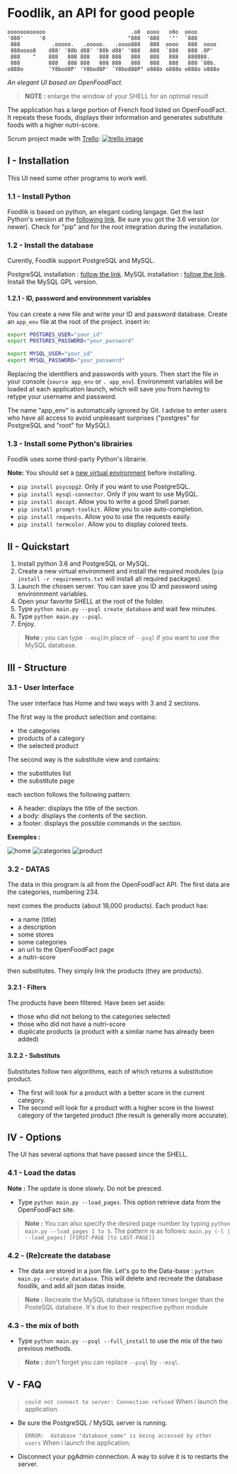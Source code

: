 # Foodlik, an API for good people

```ascii
oooooooooooo                           .o8  oooo   o8o  oooo
'888'     '8                          "888  '888   '"'  `888
 888          .ooooo.   .ooooo.   .oooo888   888  oooo   888  oooo
 888oooo8    d88' '88b d88' '88b d88' '888   888  `888   888 .8P'
 888    "    888   888 888   888 888   888   888   888   888888.
 888         888   888 888   888 888   888   888   888   888 `88b.
o888o        'Y8bod8P' 'Y8bod8P' `Y8bod88P" o888o o888o o888o o888o
```

*An elegant UI based on OpenFoodFact.*

>**NOTE :** enlarge the window of your SHELL for an optimal result

The application has a large portion of French food listed on OpenFoodFact. It repeats these foods, displays their information and generates substitute foods with a higher nutri-score.

Scrum project made with [Trello](https://trello.com):
[![trello image](https://i.imgur.com/J1aDoxD.jpg "TRELLO's link")](https://trello.com/b/6xV0TMFR/p5-foodlik)

## I - Installation

This UI need some other programs to work well.

### 1.1 - Install Python

Foodlik is based on python, an elegant coding langage.
Get the last Python's version at the [following link](https://www.python.org/).
Be sure you got the 3.6 version (or newer).
Check for "pip" and for the root integration during the installation.

### 1.2 - Install the database

Curently, Foodlik support PostgreSQL and MySQL.

PostgreSQL installation : [follow the link](https://www.postgresql.org/).
MySQL installation : [follow the link](https://www.mysql.com/). Install the MySQL GPL version.

#### 1.2.1 - ID, password and environnment variables

You can create a new file and write your ID and password database.
Create an ```app_env``` file at the root of the project.
insert in:

```bash
export POSTGRES_USER="your_id"
export POSTGRES_PASSWORD="your_password"

export MYSQL_USER="your_id"
export MYSQL_PASSWORD="your_password"
```

Replacing the identifiers and passwords with yours.
Then start the file in your console (```source app_env``` or ```. app_env```).
Environment variables will be loaded at each application launch,
which will save you from having to retype your username and password.

The name "app_env" is automatically ignored by Git.
I advise to enter users who have all access to avoid unpleasant surprises ("postgres" for PostgreSQL and "root" for MySQL).

### 1.3 - Install some Python's librairies

Foodlik uses some third-party Python's librairie.

**Note:** You should set a [new virtual environment](http://python-guide-pt-br.readthedocs.io/fr/latest/dev/virtualenvs.html) before installing.

* ```pip install psycopg2```. Only if you want to use PostgreSQL.
* ```pip install mysql-connector```. Only if you want to use MySQL.
* ```pip install docopt```. Allow you to write a good Shell parser.
* ```pip install prompt-toolkit```. Allow you to use auto-completion.
* ```pip install requests```. Allow you to use the requests easily.
* ```pip install termcolor```. Allow you to display colored texts.

## II - Quickstart

1. Install python 3.6 and PostgreSQL or MySQL.
1. Create a new virtual environment and install the required modules (```pip install -r requirements.txt``` will install all required packages).
1. Launch the chosen server. You can save you ID and password using environnment variables.
1. Open your favorite SHELL at the root of the folder.
1. Type ```python main.py --psql create_database``` and wait few minutes.
1. Type ```python main.py --psql```.
1. Enjoy.

>**Note :** you can type ```--msql```in place of ```--psql``` if you want to use the MySQL database.

## III - Structure

### 3.1 - User Interface

The user interface has Home and two ways with 3 and 2 sections.

The first way is the product selection and contains:

* the categories
* products of a category
* the selected product

The second way is the substitute view and contains:

* the substitutes list
* the substitute page

each section follows the following pattern:

* A header: displays the title of the section.
* a body: displays the contents of the section.
* a footer: displays the possible commands in the section.

**Exemples :**

![home](https://i.imgur.com/SkVUOlE.png)
![categories](https://i.imgur.com/HrqMEJw.png)
![product](https://i.imgur.com/Bi8lDsj.png)

### 3.2 - DATAS

The data in this program is all from the OpenFoodFact API.
The first data are the categories, numbering 234.

next comes the products (about 18,000 products).
Each product has:

* a name (title)
* a description
* some stores
* some categories
* an url to the OpenFoodFact page
* a nutri-score

then substitutes. They simply link the products (they are products).

#### 3.2.1 - Filters

The products have been filtered. Have been set aside:

* those who did not belong to the categories selected
* those who did not have a nutri-score
* duplicate products (a product with a similar name has already been added)

#### 3.2.2 - Substituts

Substitutes follow two algorithms, each of which returns a substitution product.

* The first will look for a product with a better score in the current category.
* The second will look for a product with a higher score in the lowest category of the targeted product (the result is generally more accurate).

## IV - Options

The UI has several options that have passed since the SHELL.

### 4.1 - Load the datas

**Note :** The update is done slowly. Do not be presced.

* Type ```python main.py --load_pages```. This option retrieve data from the OpenFoodFact site.

>**Note :** You can also specify the desired page number by typing ```python main.py --load_pages 1 to 5```. The pattern is as follows: ```main.py (-l | --load_pages) [FIRST-PAGE [to LAST-PAGE]]```

### 4.2 - (Re)create the database

* The data are stored in a json file. Let's go to the Data-base : ```python main.py --create_database```. This will delete and recreate the database foodlik, and add all json datas inside.

>**Note :** Recreate the MySQL database is fifteen times longer than the PosteSQL database. It's due to their respective python module

### 4.3 - the mix of both

* Type ```python main.py --psql --full_install``` to use the mix of the two previous methods.

>**Note :** don't forget you can replace ```--psql``` by ```--msql```.

## V - FAQ

>```could not connect to server: Connection refused``` When i launch the application.

* Be sure the PostgreSQL / MySQL server is running.

>```ERROR:  database "database_name" is being accessed by other users``` When i launch the application.

* Disconnect your pgAdmin connection. A way to solve it is to restarts the server.